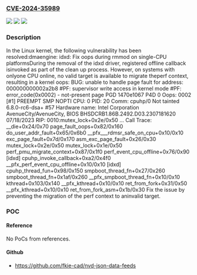### [CVE-2024-35989](https://cve.mitre.org/cgi-bin/cvename.cgi?name=CVE-2024-35989)
![](https://img.shields.io/static/v1?label=Product&message=Linux&color=blue)
![](https://img.shields.io/static/v1?label=Version&message=81dd4d4d6178%3C%209edd3aa34d50%20&color=brighgreen)
![](https://img.shields.io/static/v1?label=Vulnerability&message=n%2Fa&color=brighgreen)

### Description

In the Linux kernel, the following vulnerability has been resolved:dmaengine: idxd: Fix oops during rmmod on single-CPU platformsDuring the removal of the idxd driver, registered offline callback isinvoked as part of the clean up process. However, on systems with onlyone CPU online, no valid target is available to migrate theperf context, resulting in a kernel oops:    BUG: unable to handle page fault for address: 000000000002a2b8    #PF: supervisor write access in kernel mode    #PF: error_code(0x0002) - not-present page    PGD 1470e1067 P4D 0    Oops: 0002 [#1] PREEMPT SMP NOPTI    CPU: 0 PID: 20 Comm: cpuhp/0 Not tainted 6.8.0-rc6-dsa+ #57    Hardware name: Intel Corporation AvenueCity/AvenueCity, BIOS BHSDCRB1.86B.2492.D03.2307181620 07/18/2023    RIP: 0010:mutex_lock+0x2e/0x50    ...    Call Trace:    <TASK>    __die+0x24/0x70    page_fault_oops+0x82/0x160    do_user_addr_fault+0x65/0x6b0    __pfx___rdmsr_safe_on_cpu+0x10/0x10    exc_page_fault+0x7d/0x170    asm_exc_page_fault+0x26/0x30    mutex_lock+0x2e/0x50    mutex_lock+0x1e/0x50    perf_pmu_migrate_context+0x87/0x1f0    perf_event_cpu_offline+0x76/0x90 [idxd]    cpuhp_invoke_callback+0xa2/0x4f0    __pfx_perf_event_cpu_offline+0x10/0x10 [idxd]    cpuhp_thread_fun+0x98/0x150    smpboot_thread_fn+0x27/0x260    smpboot_thread_fn+0x1af/0x260    __pfx_smpboot_thread_fn+0x10/0x10    kthread+0x103/0x140    __pfx_kthread+0x10/0x10    ret_from_fork+0x31/0x50    __pfx_kthread+0x10/0x10    ret_from_fork_asm+0x1b/0x30    <TASK>Fix the issue by preventing the migration of the perf context to aninvalid target.

### POC

#### Reference
No PoCs from references.

#### Github
- https://github.com/fkie-cad/nvd-json-data-feeds

